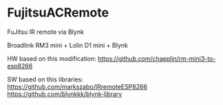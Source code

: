 # FujitsuACRemote
FuJitsu IR remote via Blynk

Broadlink RM3 mini + Lolin D1 mini + Blynk

HW based on this modification:
https://github.com/chaeplin/rm-mini3-to-esp8266

SW based on this libraries:
https://github.com/markszabo/IRremoteESP8266
https://github.com/blynkkk/blynk-library
